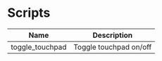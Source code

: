 # Scripts

| Name            | Description            |
| --------------- | ---------------------- |
| toggle_touchpad | Toggle touchpad on/off |
